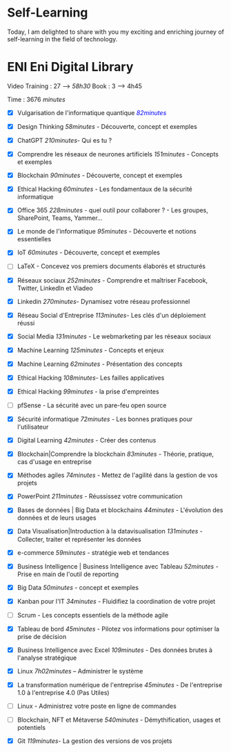 # Self-Learning
Today, I am delighted to share with you my exciting and enriching journey of self-learning in the field of technology.

# ENI Eni Digital Library

Video Training : 27 --> *58h30*
Book : 3 --> 4h45

Time : 3676 *minutes*

- [x] Vulgarisation de l'informatique quantique <span style="color: blue;">*82minutes*</span>
	
- [x] Design Thinking *58minutes* - Découverte, concept et exemples
	
- [x] ChatGPT *210minutes*- Qui es tu ?
	
- [x] Comprendre les réseaux de neurones artificiels  *151minutes* - Concepts et exemples
	
- [x] Blockchain *90minutes* - Découverte, concept et exemples
	
- [x] Ethical Hacking *60minutes* - Les fondamentaux de la sécurité informatique
	
- [x] Office 365 *228minutes* - quel outil pour collaborer ? - Les groupes, SharePoint, Teams, Yammer...
	
- [x] Le monde de l'informatique *95minutes* - Découverte et notions essentielles 
	
- [x] IoT *60minutes* - Découverte, concept et exemples
	
- [ ] LaTeX - Concevez vos premiers documents élaborés et structurés
	
- [x] Réseaux sociaux *252minutes* - Comprendre et maîtriser Facebook, Twitter, LinkedIn et Viadeo
	
- [x] Linkedin *270minutes*- Dynamisez votre réseau professionnel
	
- [x] Réseau Social d'Entreprise *113minutes*- Les clés d'un déploiement réussi
	
- [x] Social Media *131minutes* - Le webmarketing par les réseaux sociaux
	
- [x] Machine Learning *125minutes* - Concepts et enjeux
	
- [x] Machine Learning *62minutes* - Présentation des concepts
	
- [x] Ethical Hacking *108minutes*- Les failles applicatives
	
- [x] Ethical Hacking *99minutes* - la prise d'empreintes
	
- [ ] pfSense - La sécurité avec un pare-feu open source
	
- [x] Sécurité informatique *72minutes* - Les bonnes pratiques pour l'utilisateur
	
- [x] Digital Learning *42minutes* - Créer des contenus
	
- [x] Blockchain|Comprendre la blockchain *83minutes* - Théorie, pratique, cas d'usage en entreprise
	
- [x] Méthodes agiles *74minutes* - Mettez de l'agilité dans la gestion de vos projets
	
- [x] PowerPoint *211minutes* - Réussissez votre communication
	
- [x] Bases de données | Big Data et blockchains *44minutes* - L'évolution des données et de leurs usages
	
- [x] Data Visualisation|Introduction à la datavisualisation *131minutes* - Collecter, traiter et représenter les données 
	
- [x] e-commerce *59minutes* - stratégie web et tendances
	
- [x] Business Intelligence | Business Intelligence avec Tableau *52minutes* - Prise en main de l'outil de reporting
	
- [x] Big Data *50minutes* - concept et exemples
	
- [x] Kanban pour l'IT *34minutes*  - Fluidifiez la coordination de votre projet
	
- [ ] Scrum - Les concepts essentiels de la méthode agile
	
- [x] Tableau de bord *45minutes* - Pilotez vos informations pour optimiser la prise de décision
	
- [x] Business Intelligence avec Excel *109minutes* - Des données brutes à l'analyse stratégique
	
- [x] Linux *7h02minutes* – Administrer le système
	
- [x] La transformation numérique de l'entreprise *45minutes* - De l'entreprise 1.0 à l'entreprise 4.0 (Pas Utiles)
	
- [ ] Linux - Administrez votre poste en ligne de commandes
	
- [ ] Blockchain, NFT et Métaverse *540minutes* - Démythification, usages et potentiels
	
- [x] Git  *119minutes*-  La gestion des versions de vos projets
